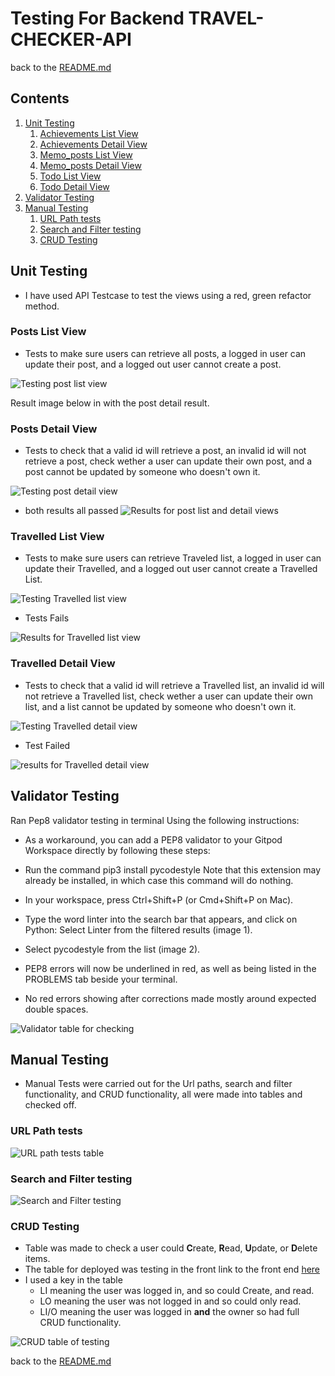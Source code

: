 # Testing For Backend TRAVEL-CHECKER-API
back to the [README.md](README.md)

## Contents
1. [Unit Testing](#unit-testing)
    1. [Achievements List View](#achievements-list-view)
    2. [Achievements Detail View](#achievements-detail-view)
    3. [Memo_posts List View](#memo_posts-list-view)
    4. [Memo_posts Detail View](#memo_posts-detail-view)
    5. [Todo List View](#todo-list-view)
    6. [Todo Detail View](#todo-detail-view)
2. [Validator Testing](#validator-testing)
3. [Manual Testing](#manual-testing)
    1. [URL Path tests](#url-path-tests)
    2. [Search and Filter testing](#search-and-filter-testing)
    3. [CRUD Testing](#crud-testing)

## Unit Testing
- I have used API Testcase to test the views using a red, green refactor method.
### Posts List View
- Tests to make sure users can retrieve all posts, a logged in user can update their
post, and a logged out user cannot create a post.

![Testing post list view](./assets/documents/postslisttest.png)

Result image below in with the post detail result.

### Posts Detail View
- Tests to check that a valid id will retrieve a post, an invalid id will not retrieve a post, 
check wether a user can update their own post, and a post cannot be updated by someone
who doesn't own it.

![Testing post detail view](./assets/documents/postsdetailtest.png)

- both results all passed
![Results for post list and detail views](./assets/documents/poststestresult.png)


### Travelled List View
- Tests to make sure users can retrieve Traveled list, a logged in user can update their
Travelled, and a logged out user cannot create a Travelled List.

![Testing Travelled list view](./assets/documents/Travelledlist.png)

- Tests Fails

![Results for Travelled list view](./assets/documents/travelledresults.png)

### Travelled Detail View
- Tests to check that a valid id will retrieve a Travelled list, an invalid id will not retrieve a
Travelled list, check wether a user can update their own list, and a list cannot be updated by someone
who doesn't own it.

![Testing Travelled detail view](./assets/documents/Travellellisttest.png)



- Test Failed

![results for Travelled detail view](./assets/documents/travelledresults.png)



## Validator Testing

Ran Pep8 validator testing in terminal Using the following instructions:

- As a workaround, you can add a PEP8 validator to your Gitpod Workspace directly by following these steps:
- Run the command pip3 install pycodestyle  Note that this extension may already be installed, in which case this command will do nothing.
- In your workspace, press Ctrl+Shift+P (or Cmd+Shift+P on Mac).
- Type the word linter into the search bar that appears, and click on Python: Select Linter from the filtered results (image 1).
- Select pycodestyle from the list (image 2).
- PEP8 errors will now be underlined in red, as well as being listed in the PROBLEMS tab beside your terminal.

- No red errors showing after corrections made mostly around expected double spaces.

![Validator table for checking](./assets/documents/pep8.png)



## Manual Testing
- Manual Tests were carried out for the Url paths, search and filter functionality, and CRUD functionality, all were made into tables and checked off.

### URL Path tests
![URL path tests table](./assets/documents/mtesting.png)


### Search and Filter testing
![Search and Filter testing](./assets/documents/search.png)

### CRUD Testing
- Table was made to check a user could **C**reate, **R**ead, **U**pdate, or **D**elete items.
- The table for deployed was testing in the front link to the front end [here](https://github.com/Mrst12/pp5-frontend-react-appy-families/blob/main/TESTING.md)
- I used a key in the table 
    - LI meaning the user was logged in, and so could Create, and read.
    - LO meaning the user was not logged in and so could only read.
    - LI/O meaning the user was logged in **and** the owner so had full CRUD functionality.

![CRUD table of testing](./assets/documents/crud.png)

back to the [README.md](README.md)